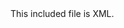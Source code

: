 <!-- >>>>>> BEGIN GENERATED FILE (include): SOURCE C:/Users/Burdette/Documents/GitHub/markdown_helper/test/include/templates/xml_markdown.md -->
<!-- >>>>>> BEGIN INCLUDED FILE (markdown): SOURCE C:/Users/Burdette/Documents/GitHub/markdown_helper/test/include/includes/xml.xml -->
<root>
  <element attribute="value">
    <sub_element>
      This included file is XML.
    </sub_element>
  </element>
</root>
<!-- <<<<<< END INCLUDED FILE (markdown): SOURCE C:/Users/Burdette/Documents/GitHub/markdown_helper/test/include/includes/xml.xml -->
<!-- <<<<<< END GENERATED FILE (include): SOURCE C:/Users/Burdette/Documents/GitHub/markdown_helper/test/include/templates/xml_markdown.md -->
